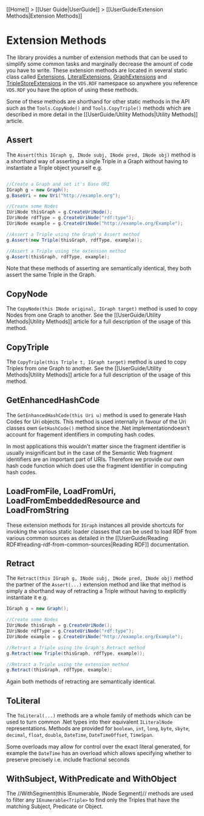[[Home]] > [[User Guide|UserGuide]] > [[UserGuide/Extension Methods|Extension Methods]]

# Extension Methods 

The library provides a number of extension methods that can be used to simplify some common tasks and marginally decrease the amount of code you have to write. These extension methods are located in several static class called [Extensions](https://dotnetrdf.github.io/api/html/T_VDS_RDF_Extensions.htm), [LiteralExtensions](https://dotnetrdf.github.io/api/html/T_VDS_RDF_LiteralExtensions.htm), [GraphExtensions](https://dotnetrdf.github.io/api/html/T_VDS_RDF_GraphExtensions.htm) and [TripleStoreExtensions](https://dotnetrdf.github.io/api/html/T_VDS_RDF_TripleStoreExtensions.htm) in the `VDS.RDF` namespace so anywhere you reference `VDS.RDF` you have the option of using these methods.

Some of these methods are shorthand for other static methods in the API such as the `Tools.CopyNode()` and `Tools.CopyTriple()` methods which are described in more detail in the [[UserGuide/Utility Methods|Utility Methods]] article.

## Assert 

The `Assert(this IGraph g, INode subj, INode pred, INode obj)` method is a shorthand way of asserting a single Triple in a Graph without having to instantiate a Triple object yourself e.g.

```csharp

//Create a Graph and set it's Base URI
IGraph g = new Graph();
g.BaseUri = new Uri("http://example.org");

//Create some Nodes
IUriNode thisGraph = g.CreateUriNode();
IUriNode rdfType = g.CreateUriNode("rdf:type");
IUriNode example = g.CreateUriNode("http://example.org/Example");

//Assert a Triple using the Graph's Assert method
g.Assert(new Triple(thisGraph, rdfType, example));

//Assert a Triple using the extension method
g.Assert(thisGraph, rdfType, example);
```

Note that these methods of asserting are semantically identical, they both assert the same Triple in the Graph.

## CopyNode 

The `CopyNode(this INode original, IGraph target)` method is used to copy Nodes from one Graph to another. See the [[UserGuide/Utility Methods|Utility Methods]] article for a full description of the usage of this method.

## CopyTriple 

The `CopyTriple(this Triple t, IGraph target)` method is used to copy Triples from one Graph to another. See the [[UserGuide/Utility Methods|Utility Methods]] article for a full description of the usage of this method.

## GetEnhancedHashCode 

The `GetEnhancedHashCode(this Uri u)` method is used to generate Hash Codes for Uri objects. This method is used internally in favour of the Uri classes own `GetHashCode()` method since the .Net implementationdoesn't account for fragement identifiers in computing hash codes.

In most applications this wouldn't matter since the fragment identifier is usually insignificant but in the case of the Semantic Web fragment identifiers are an important part of URIs. Therefore we provide our own hash code function which does use the fragment identifier in computing hash codes.

## LoadFromFile, LoadFromUri, LoadFromEmbeddedResource and LoadFromString 

These extension methods for `IGraph` instances all provide shortcuts for invoking the various static loader classes that can be used to load RDF from various common sources as detailed in the [[UserGuide/Reading RDF#!reading-rdf-from-common-sources|Reading RDF]] documentation.


## Retract 

The `Retract(this IGraph g, INode subj, INode pred, INode obj)` method the partner of the `Assert(...)` extension method and like that method is simply a shorthand way of retracting a Triple without having to explicitly instantiate it e.g.

```csharp
IGraph g = new Graph();

//Create some Nodes
IUriNode thisGraph = g.CreateUriNode();
IUriNode rdfType = g.CreateUriNode("rdf:type");
IUriNode example = g.CreateUriNode("http://example.org/Example");

//Retract a Triple using the Graph's Retract method
g.Retract(new Triple(thisGraph, rdfType, example));

//Retract a Triple using the extension method
g.Retract(thisGraph, rdfType, example);
```

Again both methods of retracting are semantically identical.

## ToLiteral 

The `ToLiteral(...)` methods are a whole family of methods which can be used to turn common .Net types into their equivalent `ILiteralNode` representations.  Methods are provided for `boolean`, `int`, `long`, `byte`, `sbyte`, `decimal`, `float`, `double`, `DateTime`, `DateTimeOffset`, `TimeSpan`.

Some overloads may allow for control over the exact literal generated, for example the `DateTime` has an overload which allows specifying whether to preserve precisely i.e. include fractional seconds

## WithSubject, WithPredicate and WithObject 

The //WithSegment(this IEnumerable<Triple>, INode Segment)// methods are used to filter any `IEnumerable<Triple>` to find only the Triples that have the matching Subject, Predicate or Object.